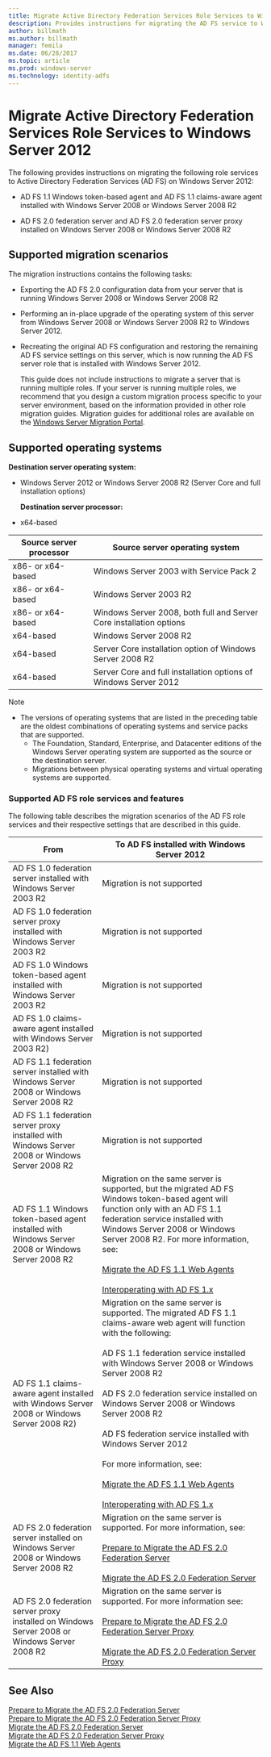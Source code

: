 ```yaml
---
title: Migrate Active Directory Federation Services Role Services to Windows Server 2012
description: Provides instructions for migrating the AD FS service to Windows Server 2012.
author: billmath
ms.author: billmath
manager: femila
ms.date: 06/28/2017
ms.topic: article
ms.prod: windows-server
ms.technology: identity-adfs
---
```


# Migrate Active Directory Federation Services Role Services to Windows Server 2012

The following provides instructions on migrating the following role services to Active Directory Federation Services (AD FS) on Windows Server 2012:  
  
-   AD FS 1.1 Windows token-based agent and AD FS 1.1 claims-aware agent installed with Windows Server 2008 or Windows Server 2008 R2  
  
-   AD FS 2.0 federation server and AD FS 2.0 federation server proxy installed on Windows Server 2008 or Windows Server 2008 R2    
  
## Supported migration scenarios  
 The migration instructions contains the following tasks:  
  
- Exporting the AD FS 2.0 configuration data from your server that is running Windows Server 2008 or Windows Server 2008 R2  
  
- Performing an in-place upgrade of the operating system of this server from Windows Server 2008 or Windows Server 2008 R2 to Windows Server 2012.
  
- Recreating the original AD FS configuration and restoring the remaining AD FS service settings on this server, which is now running the AD FS server role that is installed with Windows Server 2012.  
  
  This guide does not include instructions to migrate a server that is running multiple roles. If your server is running multiple roles, we recommend that you design a custom migration process specific to your server environment, based on the information provided in other role migration guides. Migration guides for additional roles are available on the [Windows Server Migration Portal](https://go.microsoft.com/fwlink/?LinkId=247608).  
  
## Supported operating systems  
 **Destination server operating system:**  
  

- Windows Server 2012 or Windows Server 2008 R2 (Server Core and full installation options)  
  
  **Destination server processor:**  
  

- x64-based  
  
|Source server processor|Source server operating system|  
|-----|-----|  
|x86- or x64-based|Windows Server 2003 with Service Pack 2|  
|x86- or x64-based|Windows Server 2003 R2|  
|x86- or x64-based|Windows Server 2008, both full and Server Core installation options|  
|x64-based|Windows Server 2008 R2|  
|x64-based|Server Core installation option of Windows Server 2008 R2|  
|x64-based|Server Core and full installation options of Windows Server 2012|  
  
> [!NOTE]
> - The versions of operating systems that are listed in the preceding table are the oldest combinations of operating systems and service packs that are supported.  
>   -   The Foundation, Standard, Enterprise, and Datacenter editions of the Windows Server operating system are supported as the source or the destination server.  
>   -   Migrations between physical operating systems and virtual operating systems are supported.  
  
### Supported AD FS role services and features  
 The following table describes the migration scenarios of the AD FS role services and their respective settings that are described in this guide.  
  
|From|To AD FS installed with Windows Server 2012|  
|----------|-----|  
|AD FS 1.0 federation server installed with Windows Server 2003 R2|Migration is not supported|  
|AD FS 1.0 federation server proxy installed with Windows Server 2003 R2|Migration is not supported|  
|AD FS 1.0 Windows token-based agent installed with Windows Server 2003 R2|Migration is not supported|  
|AD FS 1.0 claims-aware agent installed with Windows Server 2003 R2)|Migration is not supported|  
|AD FS 1.1 federation server installed with Windows Server 2008 or Windows Server 2008 R2|Migration is not supported|  
|AD FS 1.1 federation server proxy installed with Windows Server 2008 or Windows Server 2008 R2|Migration is not supported|  
|AD FS 1.1 Windows token-based agent installed with Windows Server 2008 or Windows Server 2008 R2|Migration on the same server is supported, but the migrated AD FS Windows token-based agent will function only with an AD FS 1.1 federation service installed with Windows Server 2008 or Windows Server 2008 R2. For more information, see:<br /><br /> [Migrate the AD FS 1.1 Web Agents](migrate-the-ad-fs-web-agent.md)<br /><br /> [Interoperating with AD FS 1.x](Interoperating-with-AD-FS-1.x.md)|  
|AD FS 1.1 claims-aware agent installed with Windows Server 2008 or Windows Server 2008 R2)|Migration on the same server is supported. The migrated AD FS 1.1 claims-aware web agent will function with the following:<br /><br /> AD FS 1.1 federation service installed with Windows Server 2008 or Windows Server 2008 R2<br /><br /> AD FS 2.0 federation service installed on Windows Server 2008 or Windows Server 2008 R2<br /><br /> AD FS federation service installed with Windows Server 2012<br /><br /> For more information, see:<br /><br /> [Migrate the AD FS 1.1 Web Agents](migrate-the-ad-fs-web-agent.md)<br /><br /> [Interoperating with AD FS 1.x](Interoperating-with-AD-FS-1.x.md)|  
|AD FS 2.0 federation server installed on Windows Server 2008 or Windows Server 2008 R2|Migration on the same server is supported. For more information, see:<br /><br /> [Prepare to Migrate the AD FS 2.0 Federation Server](prepare-to-migrate-ad-fs-fed-server.md)<br /><br /> [Migrate the AD FS 2.0 Federation Server](migrate-the-ad-fs-fed-server.md)|  
|AD FS 2.0 federation server proxy installed on Windows Server 2008 or Windows Server 2008 R2|Migration on the same server is supported.  For more information see:<br /><br /> [Prepare to Migrate the AD FS 2.0 Federation Server Proxy](prepare-to-migrate-ad-fs-fed-proxy.md)<br /><br /> [Migrate the AD FS 2.0 Federation Server Proxy](migrate-the-ad-fs-2-fed-server-proxy.md)|  
  
## See Also  
 [Prepare to Migrate the AD FS 2.0 Federation Server](prepare-to-migrate-ad-fs-fed-server.md)   
 [Prepare to Migrate the AD FS 2.0 Federation Server Proxy](prepare-to-migrate-ad-fs-fed-proxy.md)   
 [Migrate the AD FS 2.0 Federation Server](migrate-the-ad-fs-fed-server.md)   
 [Migrate the AD FS 2.0 Federation Server Proxy](migrate-the-ad-fs-2-fed-server-proxy.md)   
 [Migrate the AD FS 1.1 Web Agents](migrate-the-ad-fs-web-agent.md)